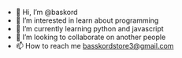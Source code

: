 - 👋 Hi, I’m @baskord
- 👀 I’m interested in learn about programming
- 🌱 I’m currently learning python and javascript
- 💞️ I’m looking to collaborate on another people
- 📫 How to reach me basskordstore3@gmail.com

<!---
baskord/baskord is a ✨ special ✨ repository because its `README.md` (this file) appears on your GitHub profile.
You can click the Preview link to take a look at your changes.
--->
